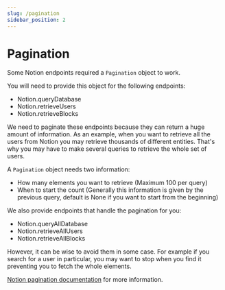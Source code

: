 ```yaml
---
slug: /pagination
sidebar_position: 2
---
```


# Pagination

Some Notion endpoints required a `Pagination` object to work.

You will need to provide this object for the following endpoints:
- Notion.queryDatabase
- Notion.retrieveUsers
- Notion.retrieveBlocks

We need to paginate these endpoints because they can return a huge amount of information. As an example, when you
want to retrieve all the users from Notion you may retrieve thousands of different entities. That's why you may have
to make several queries to retrieve the whole set of users.

A `Pagination` object needs two information:
- How many elements you want to retrieve (Maximum 100 per query)
- When to start the count (Generally this information is given by the previous query, default is None if you want to 
  start from the beginning)

We also provide endpoints that handle the pagination for you:
- Notion.queryAllDatabase
- Notion.retrieveAllUsers
- Notion.retrieveAllBlocks

However, it can be wise to avoid them in some case. For example if you search for a user in particular, you may
want to stop when you find it preventing you to fetch the whole elements.

[Notion pagination documentation](https://developers.notion.com/reference/pagination) for more information.
